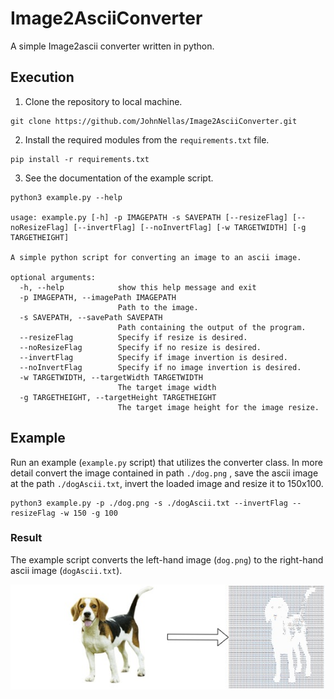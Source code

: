 # Image2AsciiConverter
A simple Image2ascii converter written in python.

## Execution

1. Clone the repository to local machine.
```
git clone https://github.com/JohnNellas/Image2AsciiConverter.git
```

2. Install the required modules from the ```requirements.txt``` file.
```
pip install -r requirements.txt
```

3. See the documentation of the example script.
```
python3 example.py --help

usage: example.py [-h] -p IMAGEPATH -s SAVEPATH [--resizeFlag] [--noResizeFlag] [--invertFlag] [--noInvertFlag] [-w TARGETWIDTH] [-g TARGETHEIGHT]

A simple python script for converting an image to an ascii image.

optional arguments:
  -h, --help            show this help message and exit
  -p IMAGEPATH, --imagePath IMAGEPATH
                        Path to the image.
  -s SAVEPATH, --savePath SAVEPATH
                        Path containing the output of the program.
  --resizeFlag          Specify if resize is desired.
  --noResizeFlag        Specify if no resize is desired.
  --invertFlag          Specify if image invertion is desired.
  --noInvertFlag        Specify if no image invertion is desired.
  -w TARGETWIDTH, --targetWidth TARGETWIDTH
                        The target image width
  -g TARGETHEIGHT, --targetHeight TARGETHEIGHT
                        The target image height for the image resize.
```

## Example
Run an example (```example.py``` script) that utilizes the converter class. In more detail convert the image contained in path ```./dog.png``` , save the ascii image at the path ```./dogAscii.txt```, invert the loaded image and resize it to 150x100.
```
python3 example.py -p ./dog.png -s ./dogAscii.txt --invertFlag --resizeFlag -w 150 -g 100
```

### Result
The example script converts the left-hand image (```dog.png```) to the right-hand ascii image (```dogAscii.txt```).

![](readmeImages/result.jpg)



